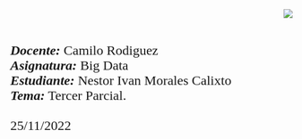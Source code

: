 <div> 
<img src="https://res-5.cloudinary.com/crunchbase-production/image/upload/c_lpad,h_256,w_256,f_auto,q_auto:eco/v1455514364/pim02bzqvgz0hibsra41.png" align="right"><br><br><FONT FACE="times new roman" SIZE=5>
<b></b>
<br>
<i><b>Docente:</b></i> Camilo Rodiguez
<br>
<i><b>Asignatura:</b></i> Big Data  
<br>
<i><b>Estudiante:</b></i> Nestor Ivan Morales Calixto
<br>
<i><b>Tema:</b></i> Tercer Parcial. 
<br>
<br>
25/11/2022
<br>
</FONT>
</div>

